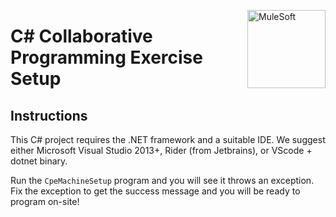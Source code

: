<img src="https://www.mulesoft.com/sites/default/files/3C_mulesoft_logo_updated.svg"
     align="right" valign="top" width="125" alt="MuleSoft" />

# C# Collaborative Programming Exercise Setup
 
## Instructions

This C# project requires the .NET framework and a suitable IDE.  We suggest either Microsoft Visual Studio 2013+, Rider (from Jetbrains), or VScode + dotnet binary.

Run the `CpeMachineSetup` program and you will see it throws an exception.  Fix the exception to get the success message and you will be ready to program on-site!
